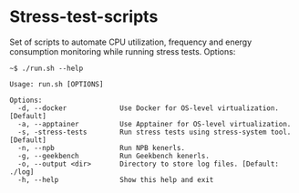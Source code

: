 # Stress-test-scripts

Set of scripts to automate CPU utilization, frequency and energy consumption monitoring while running stress tests. Options:

````shell
~$ ./run.sh --help

Usage: run.sh [OPTIONS]

Options:
  -d, --docker             Use Docker for OS-level virtualization. [Default]
  -a, --apptainer          Use Apptainer for OS-level virtualization.
  -s, -stress-tests        Run stress tests using stress-system tool. [Default]
  -n, --npb                Run NPB kenerls.
  -g, --geekbench          Run Geekbench kenerls.
  -o, --output <dir>       Directory to store log files. [Default: ./log]      
  -h, --help               Show this help and exit
````





